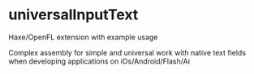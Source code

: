 # universalInputText
Haxe/OpenFL extension with example usage

Complex assembly for simple and universal work with native text fields when developing applications on iOs/Android/Flash/Ai
